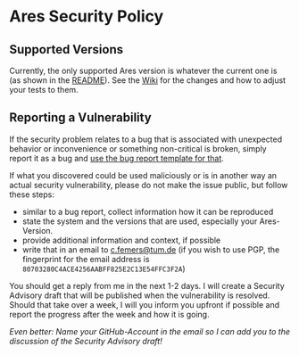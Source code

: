 # Ares Security Policy

## Supported Versions

Currently, the only supported Ares version is whatever the current one is (as shown in the [README](https://github.com/ls1intum/artemis-java-test-sandbox/blob/master/README.md)).
See the [Wiki](https://github.com/MaisiKoleni/artemis-java-test-sandbox/wiki) for the changes and how to adjust your tests to them.

## Reporting a Vulnerability

If the security problem relates to a bug that is associated with unexpected behavior or inconvenience or something non-critical is broken,
simply report it as a bug and [use the bug report template for that](https://github.com/ls1intum/artemis-java-test-sandbox/issues/new?assignees=&labels=&template=bug_report.md&title=).

If what you discovered could be used maliciously or is in another way an actual security vulnerability, please do not make the issue public, but follow these steps:
- similar to a bug report, collect information how it can be reproduced
- state the system and the versions that are used, especially your Ares-Version.
- provide additional information and context, if possible
- write that in an email to c.femers@tum.de (if you wish to use PGP, the fingerprint for the email address is `80703280C4ACE4256AABFF825E2C13E54FFC3F2A`)

You should get a reply from me in the next 1-2 days.
I will create a Security Advisory draft that will be published when the vulnerability is resolved.
Should that take over a week, I will you inform you upfront if possible and report the progress after the week and how it is going.

*Even better: Name your GitHub-Account in the email so I can add you to the discussion of the Security Advisory draft!*
